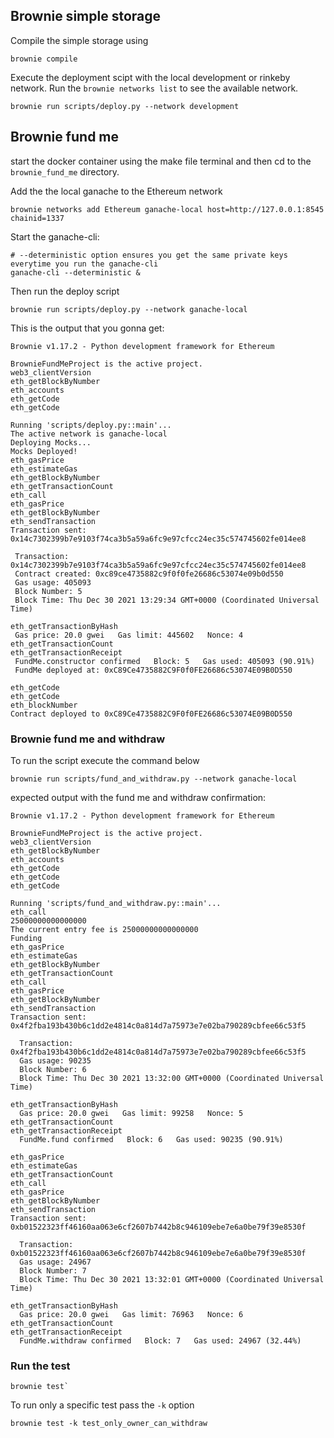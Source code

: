 ## Brownie simple storage
Compile the simple storage using

```
brownie compile
```
Execute the deployment scipt with the local development or rinkeby network. Run the `brownie networks list` to see the available network.

```
brownie run scripts/deploy.py --network development
```

## Brownie fund me
 start the docker container using the make file terminal and then cd to the `brownie_fund_me` directory.

 Add the the local ganache to the Ethereum network
 ```
 brownie networks add Ethereum ganache-local host=http://127.0.0.1:8545 chainid=1337
 ```

 Start the ganache-cli:

 ```
 # --deterministic option ensures you get the same private keys everytime you run the ganache-cli
 ganache-cli --deterministic &
 ```
 Then run the deploy script

 ```
 brownie run scripts/deploy.py --network ganache-local
 ```

 This is the output that you gonna get:

 ```
Brownie v1.17.2 - Python development framework for Ethereum

BrownieFundMeProject is the active project.
web3_clientVersion
eth_getBlockByNumber
eth_accounts
eth_getCode
eth_getCode

Running 'scripts/deploy.py::main'...
The active network is ganache-local
Deploying Mocks...
Mocks Deployed!
eth_gasPrice
eth_estimateGas
eth_getBlockByNumber
eth_getTransactionCount
eth_call
eth_gasPrice
eth_getBlockByNumber
eth_sendTransaction
Transaction sent: 0x14c7302399b7e9103f74ca3b5a59a6fc9e97cfcc24ec35c574745602fe014ee8

  Transaction: 0x14c7302399b7e9103f74ca3b5a59a6fc9e97cfcc24ec35c574745602fe014ee8
  Contract created: 0xc89ce4735882c9f0f0fe26686c53074e09b0d550
  Gas usage: 405093
  Block Number: 5
  Block Time: Thu Dec 30 2021 13:29:34 GMT+0000 (Coordinated Universal Time)

eth_getTransactionByHash
  Gas price: 20.0 gwei   Gas limit: 445602   Nonce: 4
eth_getTransactionCount
eth_getTransactionReceipt
  FundMe.constructor confirmed   Block: 5   Gas used: 405093 (90.91%)
  FundMe deployed at: 0xC89Ce4735882C9F0f0FE26686c53074E09B0D550

eth_getCode
eth_getCode
eth_blockNumber
Contract deployed to 0xC89Ce4735882C9F0f0FE26686c53074E09B0D550
```

### Brownie fund me and withdraw 

To run the script execute the command below

```
brownie run scripts/fund_and_withdraw.py --network ganache-local

```

expected output with the fund me and withdraw confirmation:

```
Brownie v1.17.2 - Python development framework for Ethereum

BrownieFundMeProject is the active project.
web3_clientVersion
eth_getBlockByNumber
eth_accounts
eth_getCode
eth_getCode
eth_getCode

Running 'scripts/fund_and_withdraw.py::main'...
eth_call
25000000000000000
The current entry fee is 25000000000000000
Funding
eth_gasPrice
eth_estimateGas
eth_getBlockByNumber
eth_getTransactionCount
eth_call
eth_gasPrice
eth_getBlockByNumber
eth_sendTransaction
Transaction sent: 0x4f2fba193b430b6c1dd2e4814c0a814d7a75973e7e02ba790289cbfee66c53f5

  Transaction: 0x4f2fba193b430b6c1dd2e4814c0a814d7a75973e7e02ba790289cbfee66c53f5
  Gas usage: 90235
  Block Number: 6
  Block Time: Thu Dec 30 2021 13:32:00 GMT+0000 (Coordinated Universal Time)

eth_getTransactionByHash
  Gas price: 20.0 gwei   Gas limit: 99258   Nonce: 5
eth_getTransactionCount
eth_getTransactionReceipt
  FundMe.fund confirmed   Block: 6   Gas used: 90235 (90.91%)

eth_gasPrice
eth_estimateGas
eth_getTransactionCount
eth_call
eth_gasPrice
eth_getBlockByNumber
eth_sendTransaction
Transaction sent: 0xb01522323ff46160aa063e6cf2607b7442b8c946109ebe7e6a0be79f39e8530f

  Transaction: 0xb01522323ff46160aa063e6cf2607b7442b8c946109ebe7e6a0be79f39e8530f
  Gas usage: 24967
  Block Number: 7
  Block Time: Thu Dec 30 2021 13:32:01 GMT+0000 (Coordinated Universal Time)

eth_getTransactionByHash
  Gas price: 20.0 gwei   Gas limit: 76963   Nonce: 6
eth_getTransactionCount
eth_getTransactionReceipt
  FundMe.withdraw confirmed   Block: 7   Gas used: 24967 (32.44%)
  ```

### Run the test
```
brownie test`
```
To run only a specific test pass the `-k` option

```
brownie test -k test_only_owner_can_withdraw
```